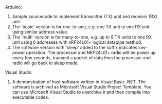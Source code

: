 Arduino:
1. Sample sourcecode to implement transmitter (TX) unit and receiver (RX) unit.
2. The 'basic' version is for one-to-one, e.g. one TX unit to one RX unit using similar address value.
3. The 'multi' version is for many-to-one, e.g. up to 6 TX units to one RX unit using 6 addresses with nRF24L01+ logical datapipe method.
4. The software version with 'sleep' added to the suffix indicates low-power operation. The processor and NRF24L01+ radio will be power up
   every few seconds, transmit a packet of data then the processor and radio will go back to sleep mode. 

Visual Studio:
1. A demonstration of host software written in Visual Basic .NET. The software is archived as Microsoft Visual Studio Project Template. You can use Microsoft Visual Studio to unarchive it and then compile into executable codes.
